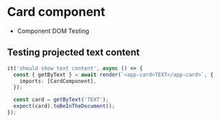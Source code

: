 # Card component

- Component DOM Testing

## Testing projected text content

```ts
it('should show text content', async () => {
  const { getByText } = await render(`<app-card>TEXT</app-card>`, {
    imports: [CardComponent],
  });

  const card = getByText('TEXT');
  expect(card).toBeInTheDocument();
});
```
